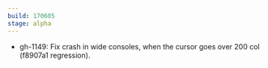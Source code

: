 ```yaml
---
build: 170605
stage: alpha
---
```


* gh-1149: Fix crash in wide consoles, when the cursor goes over 200 col (f8907a1 regression).

